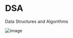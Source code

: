 # DSA
Data Structures and Algorithms

![image](https://github.com/BuildThingsWithPKR/DSA/assets/157862225/fc936ec7-a19d-458b-b209-cb6cdd7fe372)
